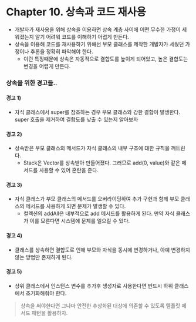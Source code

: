 # Chapter 10. 상속과 코드 재사용
- 개발자가 재사용을 위해 상속을 이용하면 상속 계층 사이에 어떤 무수한 가정이 세워졌는지 알기 어려워 코드를 이해하기 어렵게 만든다.
- 상속을 이용해 코드를 재사용하기 위해선 부모 클래스를 제작한 개발자가 세웠던 가정이나 추론을 정확히 파악해야 한다.
    - 이런 특징때문에 상속은 자동적으로 결합도를 높이게 되어있고, 높은 결합도는 변경을 어렵게 만든다.

### 상속을 위한 경고들..
#### 경고 1)
- 자식 클래스에서 super를 참조하는 경우 부모 클래스와 강한 결합이 발생한다. super 호출을 제거하여 결합도를 낮출 수 있는지 알아보자

#### 경고 2)
- 상속받은 부모 클래스의 메서드가 자식 클래스의 내부 구조에 대한 규칙을 깨트린다.
    - Stack은 Vector를 상속받아 만들어졌다. 그러므로 add(0, value)와 같은 메서드를 사용할 수 있어 혼란을 준다.

#### 경고 3)
- 자식 클래스가 부모 클래스의 메서드를 오버라이딩하여 추가 구현과 함께 부모 클래스의 메서드를 사용하게 되면 문제가 발생할 수 있다.
    - 컬렉션의 addAll은 내부적으로 add 메서드를 활용하게 된다. 만약 자식 클래스가 이를 모른다면 시스템에 문제를 일으킬 수 있다.
    
#### 경고 4)
- 클래스를 상속하면 결합도로 인해 부모와 자식을 동시에 변경하거나, 아예 변경하지 않는 방법만 존재하게 된다.

#### 경고 5)
- 상위 클래스에서 인스턴스 변수를 추가후 생성자로 사용한다면 반드시 하위 클래스에서 초기화해줘야 한다.

> 상속을 써야한다면 그나마 안전한 추상화된 대상에 의존할 수 있도록 템플릿 메서드 패턴을 활용하자. 
 
